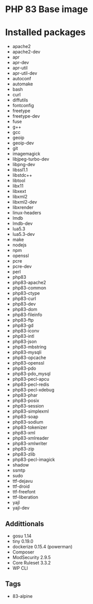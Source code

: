 # PHP 83 Base image

# Installed packages

- apache2
- apache2-dev
- apr
- apr-dev
- apr-util
- apr-util-dev
- autoconf
- automake
- bash
- curl
- diffutils
- fontconfig
- freetype
- freetype-dev
- fuse
- g++
- gcc
- geoip
- geoip-dev
- git
- imagemagick
- libjpeg-turbo-dev
- libpng-dev
- libssl1.1
- libstdc++
- libtool
- libx11
- libxext
- libxml2
- libxml2-dev
- libxrender
- linux-headers
- lmdb
- lmdb-dev
- lua5.3
- lua5.3-dev
- make
- nodejs
- npm
- openssl
- pcre
- pcre-dev
- perl
- php83
- php83-apache2
- php83-common
- php83-ctype
- php83-curl
- php83-dev
- php83-dom
- php83-fileinfo
- php83-ftp
- php83-gd
- php83-iconv
- php83-intl
- php83-json
- php83-mbstring
- php83-mysqli
- php83-opcache
- php83-openssl
- php83-pdo
- php83-pdo_mysql
- php83-pecl-apcu
- php83-pecl-redis
- php83-pecl-xdebug
- php83-phar
- php83-posix
- php83-session
- php83-simplexml
- php83-soap
- php83-sodium
- php83-tokenizer
- php83-xml
- php83-xmlreader
- php83-xmlwriter
- php83-zip
- php83-zlib
- php83-pecl-imagick
- shadow
- ssmtp
- sudo
- ttf-dejavu
- ttf-droid
- ttf-freefont
- ttf-liberation
- yajl
- yajl-dev

## Addittionals

- gosu 1.14
- tiny 0.19.0
- dockerize 0.15.4 (powerman)
- Composer
- ModSecurity 2.9.5
- Core Ruleset 3.3.2
- WP CLI

## Tags

- 83-alpine
